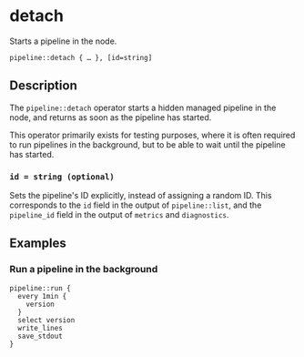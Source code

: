 # detach

Starts a pipeline in the node.

```tql
pipeline::detach { … }, [id=string]
```

## Description

The `pipeline::detach` operator starts a hidden managed pipeline in the node,
and returns as soon as the pipeline has started.

This operator primarily exists for testing purposes, where it is often required
to run pipelines in the background, but to be able to wait until the pipeline
has started.

### `id = string (optional)`

Sets the pipeline's ID explicitly, instead of assigning a random ID. This
corresponds to the `id` field in the output of `pipeline::list`, and the
`pipeline_id` field in the output of `metrics` and `diagnostics`.

## Examples

### Run a pipeline in the background

```tql
pipeline::run {
  every 1min {
    version
  }
  select version
  write_lines
  save_stdout
}
```
